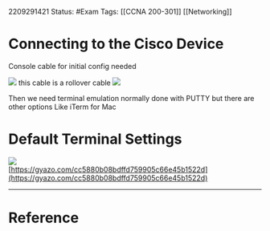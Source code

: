 2209291421
	Status: #Exam
		Tags: [[CCNA 200-301]] [[Networking]]

# Connecting to the Cisco Device
Console cable for initial config needed

<img src = "https://i.gyazo.com/10ad8e6fb128ce8dbb8e6316bab11ee0.png">
this cable is a rollover cable 

<img src = "https://i.gyazo.com/e7e13d471781a63a2ad49ab76a813c1a.png">


Then we need terminal emulation normally done with PUTTY but there are other options
Like iTerm for Mac

# Default Terminal Settings

![](https://gyazo.com/cc5880b08bdffd759905c66e45b1522d.png)  
[https://gyazo.com/cc5880b08bdffd759905c66e45b1522d](https://gyazo.com/cc5880b08bdffd759905c66e45b1522d)

---
# Reference
